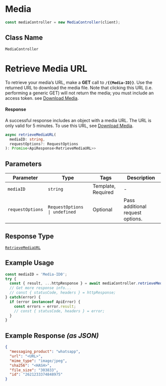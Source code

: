 # Media

```ts
const mediaController = new MediaController(client);
```

## Class Name

`MediaController`


# Retrieve Media URL

To retrieve your media’s URL, make a **GET** call to **`/{{Media-ID}}`**. Use the returned URL to download the media file. Note that clicking this URL (i.e. performing a generic GET) will not return the media; you must include an access token. see [Download Media](https://developers.facebook.com/docs/whatsapp/cloud-api/reference/media#download-media).

#### Response

A successful response includes an object with a media URL. The URL is only valid for 5 minutes. To use this URL, see [Download Media](https://developers.facebook.com/docs/whatsapp/cloud-api/reference/media#download-media).

```ts
async retrieveMediaURL(
  mediaID: string,
  requestOptions?: RequestOptions
): Promise<ApiResponse<RetrieveMediaURL>>
```

## Parameters

| Parameter | Type | Tags | Description |
|  --- | --- | --- | --- |
| `mediaID` | `string` | Template, Required | - |
| `requestOptions` | `RequestOptions \| undefined` | Optional | Pass additional request options. |

## Response Type

[`RetrieveMediaURL`](../../doc/models/retrieve-media-url.md)

## Example Usage

```ts
const mediaID = 'Media-ID0';
try {
  const { result, ...httpResponse } = await mediaController.retrieveMediaURL(mediaID);
  // Get more response info...
  // const { statusCode, headers } = httpResponse;
} catch(error) {
  if (error instanceof ApiError) {
    const errors = error.result;
    // const { statusCode, headers } = error;
  }
}
```

## Example Response *(as JSON)*

```json
{
  "messaging_product": "whatsapp",
  "url": "<URL>",
  "mime_type": "image/jpeg",
  "sha256": "<HASH>",
  "file_size": "303833",
  "id": "2621233374848975"
}
```

